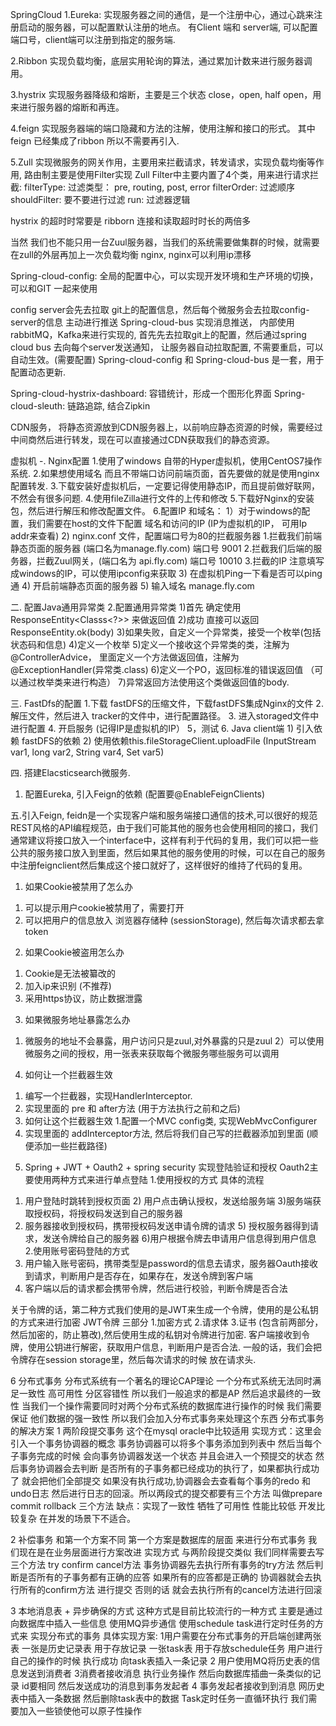 SpringCloud
1.Eureka: 实现服务器之间的通信，是一个注册中心，通过心跳来注册启动的服务器，可以配置默认注册的地点。 有Client 端和 server端, 可以配置端口号，client端可以注册到指定的服务端.

2.Ribbon 实现负载均衡，底层实用轮询的算法，通过累加计数来进行服务器调用。

3.hystrix 实现服务器降级和熔断，主要是三个状态 close，open, half open，用来进行服务器的熔断和再连。

4.feign 实现服务器端的端口隐藏和方法的注解，使用注解和接口的形式。 其中feign 已经集成了ribbon 所以不需要再引入.

5.Zull 实现微服务的网关作用，主要用来拦截请求，转发请求，实现负载均衡等作用, 路由制主要是使用Filter实现 Zull Filter中主要内置了4个类，用来进行请求拦截: filterType: 过滤类型： pre, routing, post, error filterOrder: 过滤顺序 shouldFilter: 要不要进行过滤 run: 过滤器逻辑

hystrix 的超时时常要是 ribborn 连接和读取超时时长的两倍多

当然 我们也不能只用一台Zuul服务器，当我们的系统需要做集群的时候，就需要在zull的外层再加上一次负载均衡 nginx, nginx可以利用ip漂移

Spring-cloud-config: 全局的配置中心，可以实现开发环境和生产环境的切换，可以和GIT 一起来使用

config server会先去拉取 git上的配置信息，然后每个微服务会去拉取config-server的信息
主动进行推送 Spring-cloud-bus 实现消息推送， 内部使用rabbitMQ，Kafka来进行实现的, 首先先去拉取git上的配置，然后通过spring cloud bus 去向每个server发送通知， 让服务器自动拉取配置, 不需要重启，可以自动生效。(需要配置) Spring-cloud-config 和 Spring-cloud-bus 是一套，用于配置动态更新.

Spring-cloud-hystrix-dashboard: 容错统计，形成一个图形化界面 Spring-cloud-sleuth: 链路追踪, 结合Zipkin

CDN服务， 将静态资源放到CDN服务器上，以前响应静态资源的时候，需要经过中间商然后进行转发，现在可以直接通过CDN获取我们的静态资源。

虚拟机
-. Nginx配置 1.使用了windows 自带的Hyper虚拟机，使用CentOS7操作系统. 2.如果想使用域名 而且不带端口访问前端页面，首先要做的就是使用nginx配置转发. 3.下载安装好虚拟机后，一定要记得使用静态IP，而且提前做好联网，不然会有很多问题. 4.使用fileZilla进行文件的上传和修改 5.下载好Nginx的安装包，然后进行解压和修改配置文件。 6.配置IP 和域名： 1）对于windows的配置，我们需要在host的文件下配置 域名和访问的IP (IP为虚拟机的IP， 可用Ip addr来查看) 2) nginx.conf 文件，配置端口号为80的拦截服务器 1.拦截我们前端静态页面的服务器 (端口名为manage.fly.com) 端口号 9001 2.拦截我们后端的服务器，拦截Zuul网关，(端口名为 api.fly.com) 端口号 10010 3.拦截的IP 注意填写成windows的IP，可以使用ipconfig来获取 3) 在虚拟机Ping一下看是否可以ping通 4) 开启前端静态页面的服务器 5) 输入域名 manage.fly.com

二. 配置Java通用异常类 2.配置通用异常类 1)首先 确定使用ResponseEntity<Classs<?>> 来做返回值 2)成功 直接可以返回 ResponseEntity.ok(body) 3)如果失败，自定义一个异常类，接受一个枚举(包括状态码和信息) 4)定义一个枚举 5)定义一个接收这个异常类的类，注解为 @ControllerAdvice， 里面定义一个方法做返回值，注解为@ExceptionHandler(异常类.class) 6)定义一个PO，返回标准的错误返回值 （可以通过枚举类来进行构造） 7)异常返回方法使用这个类做返回值的body.

三. FastDfs的配置 1.下载 fastDFS的压缩文件，下载fastDFS集成Nginx的文件 2. 解压文件，然后进入 tracker的文件中，进行配置路径。 3. 进入storaged文件中进行配置 4. 开启服务 (记得IP是虚拟机的IP） 5，测试 6. Java client端 1) 引入依赖 fastDFS的依赖 2) 使用依赖this.fileStorageClient.uploadFile (InputStream var1, long var2, String var4, Set var5)

四. 搭建Elacsticsearch微服务.
  1. 配置Eureka, 引入Feign的依赖 (配置要@EnableFeignClients)

五.引入Feign, feidn是一个实现客户端和服务端接口通信的技术,可以很好的规范REST风格的API编程规范，由于我们可能其他的服务也会使用相同的接口，我们通常建议将接口放入一个interface中，这样有利于代码的复用，我们可以把一些公共的服务接口放入到里面，然后如果其他的服务使用的时候，可以在自己的服务中注册feignclient然后集成这个接口就好了，这样很好的维持了代码的复用。


1. 如果Cookie被禁用了怎么办
  1) 可以提示用户cookie被禁用了，需要打开
  2) 可以把用户的信息放入 浏览器存储种 (sessionStorage), 然后每次请求都去拿token
  
2. 如果Cookie被盗用怎么办
  1) Cookie是无法被纂改的
  2) 加入ip来识别 (不推荐)
  3) 采用https协议，防止数据泄露

3. 如果微服务地址暴露怎么办
  1) 微服务的地址不会暴露，用户访问只是zuul,对外暴露的只是zuul
  2）可以使用微服务之间的授权，用一张表来获取每个微服务哪些服务可以调用
  
4. 如何让一个拦截器生效
  1) 编写一个拦截器，实现HandlerInterceptor.
  2) 实现里面的 pre 和 after方法 (用于方法执行之前和之后)
  3) 如何让这个拦截器生效 1.配置一个MVC config类, 实现WebMvcConfigurer
  4) 实现里面的 addInterceptor方法, 然后将我们自己写的拦截器添加到里面 (顺便添加一些拦截路径)
  
5. Spring + JWT + Oauth2 + spring security 实现登陆验证和授权
 Oauth2主要使用两种方式来进行单点登陆 
 1.使用授权的方式 具体的流程
  1) 用户登陆时跳转到授权页面 2) 用户点击确认授权，发送给服务端 3)服务端获取授权码，将授权码发送到自己的服务器
  4) 服务器接收到授权码，携带授权码发送申请令牌的请求 5) 授权服务器得到请求，发送令牌给自己的服务器 6)用户根据令牌去申请用户信息得到用户信息
 2.使用账号密码登陆的方式
  1) 用户输入账号密码，携带类型是password的信息去请求，服务器Oauth接收到请求，判断用户是否存在，如果存在，发送令牌到客户端
  2) 客户端以后的请求都会携带令牌，然后进行校验，判断令牌是否合法
  
 关于令牌的话，第二种方式我们使用的是JWT来生成一个令牌，使用的是公私钥的方式来进行加密
 JWT令牌 三部分 1.加密方式 2.请求体 3.证书 (包含前两部分，然后加密的，防止篡改),然后使用生成的私钥对令牌进行加密.
 客户端接收到令牌，使用公钥进行解密，获取用户信息，判断用户是否合法. 一般的话，我们会把令牌存在session storage里，然后每次请求的时候
 放在请求头.

6 分布式事务
 分布式系统有一个著名的理论CAP理论 一个分布式系统无法同时满足一致性
高可用性 分区容错性 所以我们一般追求的都是AP 然后追求最终的一致性
当我们一个操作需要同时对两个分布式系统的数据库进行操作的时候 我们需要保证
他们数据的强一致性 所以我们会加入分布式事务来处理这个东西
 分布式事务的解决方案
 1 两阶段提交事务 这个在mysql oracle中比较适用
实现方式：这里会引入一个事务协调器的概念 事务协调器可以将多个事务添加到列表中
然后当每个子事务完成的时候 会向事务协调器发送一个状态 并且会进入一个预提交的状态 然后事务协调器会去判断
是否所有的子事务都已经成功的执行了，如果都执行成功了 就会把他们全部提交 如果没有执行成功,协调器会去查看每个事务的redo
和undo日志 然后进行日志的回滚。所以两段式的提交都要有三个方法 叫做prepare 
commit rollback 三个方法 缺点：实现了一致性 牺牲了可用性 性能比较低 开发比较复杂 在并发的场景下不适合。

 2 补偿事务 和第一个方案不同 第一个方案是数据库的层面 来进行分布式事务 我们现在是在业务层面进行方案改进
实现方式 与两阶段提交类似 我们同样需要去写三个方法 try confirm cancel方法 
事务协调器先去执行所有事务的try方法 然后判断是否所有的子事务都有正确的应答 
如果所有的应答都是正确的 协调器就会去执行所有的confirm方法 进行提交 否则的话 就会去执行所有的cancel方法进行回滚

 3 本地消息表 + 异步确保的方式
这种方式是目前比较流行的一种方式 主要是通过向数据库中插入一些信息 使用MQ异步通信 使用schedule task进行定时任务的方式来
实现分布式的事务
具体实现方案: 1用户需要在分布式事务的开启端创建两张表 一张是历史记录表 用于存放记录 一张task表 用于存放schedule任务
用户进行自己的操作的时候 执行成功 向task表插入一条记录
2 用户使用MQ将历史表的信息发送到消费者 3消费者接收消息 执行业务操作 然后向数据库插曲一条类似的记录 id要相同 然后发送成功的消息到事务发起者
4 事务发起者接收到到消息 网历史表中插入一条数据 然后删除task表中的数据
Task定时任务一直循环执行 我们需要加入一些锁使他可以原子性操作 


  
